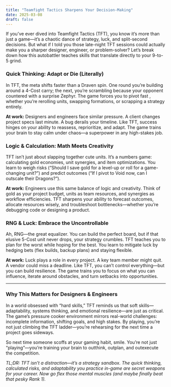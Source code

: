 ```yaml
---
title: "Teamfight Tactics Sharpens Your Decision-Making"
date: 2025-03-08
draft: false
---
```


If you’ve ever dived into Teamfight Tactics (TFT), you know it’s more than just a game—it’s a chaotic dance of strategy, luck, and split-second decisions. But what if I told you those late-night TFT sessions could actually make you a sharper designer, engineer, or problem-solver? Let’s break down how this autobattler teaches skills that translate directly to your 9-to-5 grind.

### Quick Thinking: Adapt or Die (Literally)

In TFT, the meta shifts faster than a Draven spin. One round you’re building around a 4-Cost carry; the next, you’re scrambling because your opponent countered with a surprise Zephyr. The game forces you to pivot fast , whether you’re rerolling units, swapping formations, or scrapping a strategy entirely.

**At work:** Designers and engineers face similar pressure. A client changes project specs last minute. A bug derails your timeline. Like TFT, success hinges on your ability to reassess, reprioritize, and adapt. The game trains your brain to stay calm under chaos—a superpower in any high-stakes job.

### Logic & Calculation: Math Meets Creativity

TFT isn’t just about slapping together cute units. It’s a numbers game: calculating gold economies, unit synergies, and item optimizations. You learn to weigh risks (“Should I save gold for a level-up or roll for a game-changing unit?”) and predict outcomes (“If I pivot to Void now, can I outscale their Dragons?”).

**At work:** Engineers use this same balance of logic and creativity. Think of gold as your project budget, units as team resources, and synergies as workflow efficiencies. TFT sharpens your ability to forecast outcomes, allocate resources wisely, and troubleshoot bottlenecks—whether you’re debugging code or designing a product.

### RNG & Luck: Embrace the Uncontrollable

Ah, RNG—the great equalizer. You can build the perfect board, but if that elusive 5-Cost unit never drops, your strategy crumbles. TFT teaches you to plan for the worst while hoping for the best. You learn to mitigate luck by hedging bets (flex builds, backup plans) and staying flexible.

**At work:** Luck plays a role in every project. A key team member might quit. A vendor could miss a deadline. Like TFT, you can’t control everything—but you can build resilience. The game trains you to focus on what you can influence, iterate around obstacles, and turn setbacks into opportunities.

---

### Why This Matters for Designers & Engineers

In a world obsessed with “hard skills,” TFT reminds us that soft skills—adaptability, systems thinking, and emotional resilience—are just as critical. The game’s pressure cooker environment mirrors real-world challenges: incomplete information, shifting goals, and high stakes. By playing, you’re not just climbing the TFT ladder—you’re rehearsing for the next time a project goes sideways.

So next time someone scoffs at your gaming habit, smile. You’re not just “playing”—you’re training your brain to outthink, outplan, and outexecute the competition.

*TL;DR: TFT isn’t a distraction—it’s a strategy sandbox. The quick thinking, calculated risks, and adaptability you practice in-game are secret weapons for your career. Now go flex those mental muscles (and maybe finally beat that pesky Rank 1).*